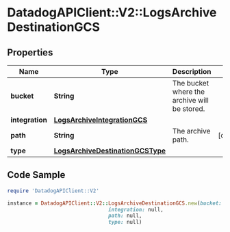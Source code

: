 # DatadogAPIClient::V2::LogsArchiveDestinationGCS

## Properties

Name | Type | Description | Notes
------------ | ------------- | ------------- | -------------
**bucket** | **String** | The bucket where the archive will be stored. | 
**integration** | [**LogsArchiveIntegrationGCS**](LogsArchiveIntegrationGCS.md) |  | 
**path** | **String** | The archive path. | [optional] 
**type** | [**LogsArchiveDestinationGCSType**](LogsArchiveDestinationGCSType.md) |  | 

## Code Sample

```ruby
require 'DatadogAPIClient::V2'

instance = DatadogAPIClient::V2::LogsArchiveDestinationGCS.new(bucket: bucket-name,
                                 integration: null,
                                 path: null,
                                 type: null)
```


